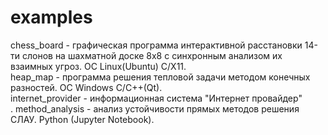 # examples
chess_board - графическая программа интерактивной расстановки 14-ти слонов на шахматной доске 8x8 с синхронным анализом их взаимных угроз. OC Linux(Ubuntu) C/X11. <br>
heap_map - программа решения тепловой задачи методом конечных разностей. OC Windows C/C++(Qt). <br>
internet_provider - информационная система "Интернет провайдер" <br>.
method_analysis - анализ устойчивости прямых методов решения СЛАУ. Python (Jupyter Notebook). <br>
